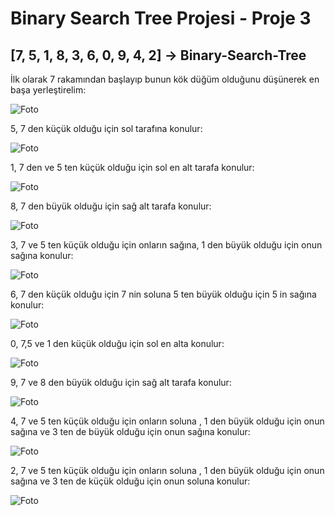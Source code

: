 # Binary Search Tree Projesi - Proje 3

## [7, 5, 1, 8, 3, 6, 0, 9, 4, 2] -> Binary-Search-Tree

İlk olarak 7 rakamından başlayıp bunun kök düğüm olduğunu düşünerek en başa yerleştirelim:

![Foto](Screenshot_12.png)

5, 7 den küçük olduğu için sol tarafına konulur:

![Foto](Screenshot_3.png)

1, 7 den ve 5 ten küçük olduğu için sol en alt tarafa konulur:

![Foto](Screenshot_4.png)

8, 7 den büyük olduğu için sağ alt tarafa konulur:

![Foto](Screenshot_5.png)

3, 7 ve 5 ten küçük olduğu için onların sağına, 1 den büyük olduğu için onun sağına konulur:

![Foto](Screenshot_6.png)

6, 7 den küçük olduğu için 7 nin soluna 5 ten büyük olduğu için 5 in sağına konulur:

![Foto](Screenshot_7.png)

0, 7,5 ve 1 den küçük olduğu için sol en alta konulur:

![Foto](Screenshot_8.png)

9, 7 ve 8 den büyük olduğu için sağ alt tarafa konulur:

![Foto](Screenshot_9.png)

4, 7 ve 5 ten küçük olduğu için onların soluna , 1 den büyük olduğu için onun sağına ve 3 ten de büyük olduğu için onun sağına konulur:

![Foto](Screenshot_10.png)

2, 7 ve 5 ten küçük olduğu için onların soluna , 1 den büyük olduğu için onun sağına ve 3 ten de küçük olduğu için onun soluna konulur:

![Foto](Screenshot_11.png)

